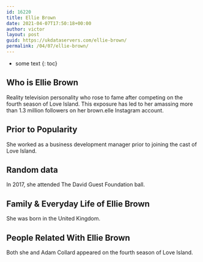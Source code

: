 ```yaml
---
id: 16220
title: Ellie Brown
date: 2021-04-07T17:50:18+00:00
author: victor
layout: post
guid: https://ukdataservers.com/ellie-brown/
permalink: /04/07/ellie-brown/
---
```


* some text
{: toc}


## Who is Ellie Brown



Reality television personality who rose to fame after competing on the fourth season of Love Island. This exposure has led to her amassing more than 1.3 million followers on her brown.elle Instagram account. 

                
                
                
## Prior to Popularity



She worked as a business development manager prior to joining the cast of Love Island. 

                
                
                
## Random data



In 2017, she attended The David Guest Foundation ball. 

                
                
                
## Family & Everyday Life of Ellie Brown



She was born in the United Kingdom. 

                
                
                
## People Related With Ellie Brown



Both she and Adam Collard appeared on the fourth season of Love Island. 

                
              
            
          
          
          